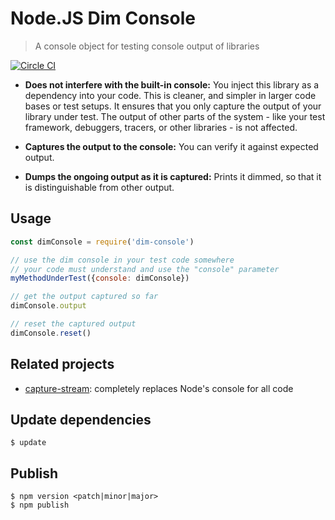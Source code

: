 # Node.JS Dim Console

> A console object for testing console output of libraries

[![Circle CI](https://circleci.com/gh/kevgo/dim-console-node.svg?style=shield)](https://circleci.com/gh/kevgo/dim-console-node)

* __Does not interfere with the built-in console:__
  You inject this library as a dependency into your code.
  This is cleaner, and simpler in larger code bases or test setups.
  It ensures that you only capture the output of your library under test.
  The output of other parts of the system -
  like your test framework, debuggers, tracers, or other libraries - is not affected.

* __Captures the output to the console:__
  You can verify it against expected output.

* __Dumps the ongoing output as it is captured:__
  Prints it dimmed,
  so that it is distinguishable from other output.



## Usage

```javascript
const dimConsole = require('dim-console')

// use the dim console in your test code somewhere
// your code must understand and use the "console" parameter
myMethodUnderTest({console: dimConsole})

// get the output captured so far
dimConsole.output

// reset the captured output
dimConsole.reset()
```

## Related projects

* [capture-stream](https://github.com/doowb/capture-stream):
  completely replaces Node's console for all code


## Update dependencies

```
$ update
```


## Publish

```
$ npm version <patch|minor|major>
$ npm publish
```
